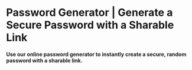 # Password Generator | Generate a Secure Password with a Sharable Link
#### Use our online password generator to instantly create a secure, random password with a sharable link.
